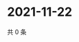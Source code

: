 # 2021-11-22

共 0 条

<!-- BEGIN WEIBO -->
<!-- 最后更新时间 Mon Nov 22 2021 20:01:18 GMT+0800 (China Standard Time) -->

<!-- END WEIBO -->

